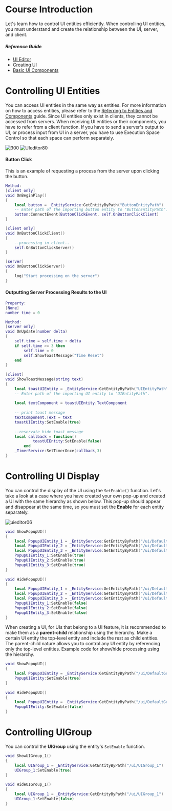 # Course Introduction
Let's learn how to control UI entities efficiently. When controlling UI entities, you must understand and create the relationship between the UI, server, and client.
##### Reference Guide
* [UI Editor](/docs?postId=120{"target":"_blank"})
* [Creating UI](/docs?postId=64{"target":"_blank"})
* [Basic UI Components](/docs?postId=744{"target":"_blank"})
# Controlling UI Entities
You can access UI entities in the same way as entities. For more information on how to access entities, please refer to the [Referring to Entities and Components](/docs?postId=164{\"target\":\"_self\"}) guide.
Since UI entities only exist in clients, they cannot be accessed from servers. When receiving UI entities or their components, you have to refer from a client function. If you have to send a server's output to UI, or process input from UI in a server, you have to use Execution Space Control so that each space can perform separately.

![300](https://mod-file.dn.nexoncdn.co.kr/bbs/16564192479937183015f46df4ea1a7ed3481b19e9821.png{"width":"740px"} "300")
![UIeditor80](https://mod-file.dn.nexoncdn.co.kr/bbs/1660700550069a309016cdd944831981b9f99331b6ff7.png "UIeditor80")

#### Button Click
This is an example of requesting a process from the server upon clicking the button. 

```lua
Method:
[client only]
void OnBeginPlay()
{
    local button = _EntityService:GetEntityByPath("ButtonEntityPath") 
    -- Enter path of the importing button entity to "ButtonEntityPath".
    button:ConnectEvent(ButtonClickEvent, self.OnButtonClickClient)
}

[client only] 
void OnButtonClickClient()
{
    --processing in client..
    self:OnButtonClickServer()
}

[server] 
void OnButtonClickServer()
{
    log("Start processing on the server")
}
```
     
#### Outputting Server Processing Results to the UI
```lua
Property:
[None]
number time = 0

Method:
[server only]
void OnUpdate(number delta)
{
    self.time = self.time + delta
    if self.time >= 3 then
        self.time = 0
        self:ShowToastMessage("Time Reset")
    end
}
    
[client] 
void ShowToastMessage(string text)
{
    local toastUIEntity = _EntityService:GetEntityByPath("UIEntityPath") 
    -- Enter path of the importing UI entity to "UIEntityPath".
    
    local textComponent = toastUIEntity.TextComponent
    
    -- print toast message
    textComponent.Text = text
    toastUIEntity:SetEnable(true)
     
    --reservate hide toast message
    local callback = function()
            toastUIEntity:SetEnable(false)
        end
    _TimerService:SetTimerOnce(callback,3)
}
```

# Controlling UI Display
You can control the display of the UI using the `SetEnable()` function. Let's take a look at a case where you have created your own pop-up and created a UI with the same hierarchy as shown below. This pop-up should appear and disappear at the same time, so you must set the **Enable** for each entity separately.

![uieditor06](https://mod-file.dn.nexoncdn.co.kr/bbs/1659671947080901d185518b64d008152c181b8eb1735.png "uieditor06")

```lua
void ShowPopupUI()
{
    local PopupUIEntity_1 = _EntityService:GetEntityByPath("/ui/DefaultGroup/MODImage_1")
    local PopupUIEntity_2 = _EntityService:GetEntityByPath("/ui/DefaultGroup/MODButton_1")
    local PopupUIEntity_3 = _EntityService:GetEntityByPath("/ui/DefaultGroup/MODButton_1_1")
    PopupUIEntity_1:SetEnable(true)
    PopupUIEntity_2:SetEnable(true)
    PopupUIEntity_3:SetEnable(true)
}
 
void HidePopupUI()
{
    local PopupUIEntity_1 = _EntityService:GetEntityByPath("/ui/DefaultGroup/MODImage_1")
    local PopupUIEntity_2 = _EntityService:GetEntityByPath("/ui/DefaultGroup/MODButton_1")
    local PopupUIEntity_3 = _EntityService:GetEntityByPath("/ui/DefaultGroup/MODButton_1_1")
    PopupUIEntity_1:SetEnable(false)
    PopupUIEntity_2:SetEnable(false)
    PopupUIEntity_3:SetEnable(false)
}
```

When creating a UI, for UIs that belong to a UI feature, it is recommended to make them as a **parent-child** relationship using the hierarchy. Make a certain UI entity the top-level entity and include the rest as child entities. The parent-child nature allows you to control any UI entity by referencing only the top-level entities. 
Example code for show/hide processing using the hierarchy. 

```lua
void ShowPopupUI()
{
    local PopupUIEntity = _EntityService:GetEntityByPath("/ui/DefaultGroup/MODImage_1")
    PopupUIEntity:SetEnable(true)
}
 
void HidePopupUI()
{
    local PopupUIEntity = _EntityService:GetEntityByPath("/ui/DefaultGroup/MODImage_1")
    PopupUIEntity:SetEnable(false)
}
```

# Controlling UIGroup
You can control the **UIGroup** using the entity's `SetEnable` function.

```lua
void ShowUIGroup_1()
{
    local UIGroup_1 = _EntityService:GetEntityByPath("/ui/UIGroup_1")
    UIGroup_1:SetEnable(true)
}
 
void HideUIGroup_1()
{
    local UIGroup_1 = _EntityService:GetEntityByPath("/ui/UIGroup_1")
    UIGroup_1:SetEnable(false)
}
```
